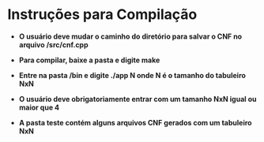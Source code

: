 # Instruções para Compilação

- **O usuário deve mudar o caminho do diretório para salvar o CNF no arquivo /src/cnf.cpp**

- **Para compilar, baixe a pasta e digite make**

- **Entre na pasta /bin e digite ./app N onde N é o tamanho do tabuleiro NxN**

- **O usuário deve obrigatoriamente entrar com um tamanho NxN igual ou maior que 4**

- **A pasta teste contém alguns arquivos CNF gerados com um tabuleiro NxN**
